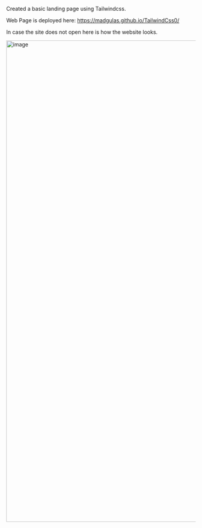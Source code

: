 Created a basic landing page using Tailwindcss.

Web Page is deployed here: https://madgulas.github.io/TailwindCss0/

In case the site does not open here is how the website looks.

<img width="1278" alt="image" src="https://github.com/user-attachments/assets/b1913099-cbfe-422f-a0c4-ee48288ae1fa">
